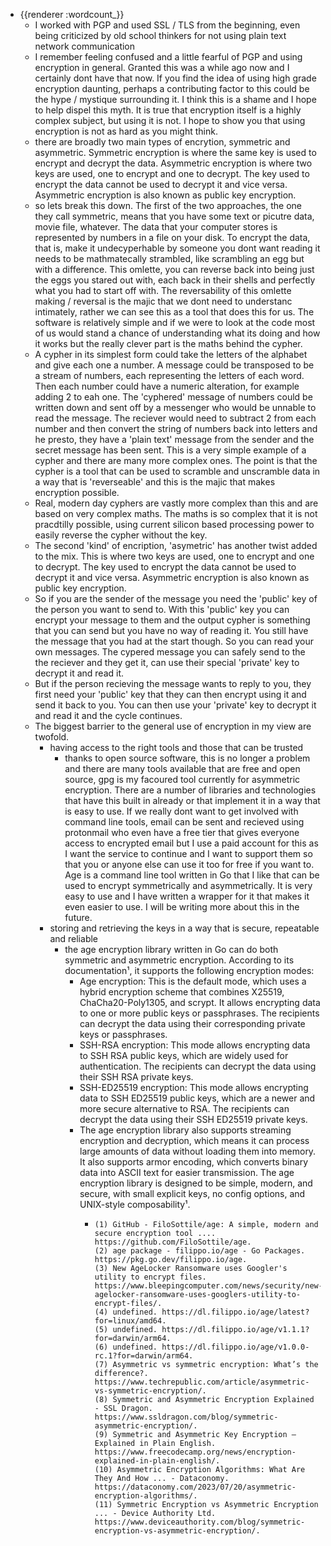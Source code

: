 - {{renderer :wordcount_}}
	- I worked with PGP and used SSL / TLS from the beginning, even being criticized by old school thinkers for not using plain text network communication
	- I remember feeling confused and a little fearful of PGP and using encryption in general. Granted this was a while ago now and I certainly dont have that now. If you find the idea of using high grade encryption daunting, perhaps a contributing factor to this could be the hype / mystique surrounding it. I think this is a shame and I hope to help dispel this myth. It is true that encryption itself is a highly complex subject, but using it is not. I hope to show you that using encryption is not as hard as you might think.
	- there are broadly two main types of encrytion, symmetric and asymmetric. Symmetric encryption is where the same key is used to encrypt and decrypt the data. Asymmetric encryption is where two keys are used, one to encrypt and one to decrypt. The key used to encrypt the data cannot be used to decrypt it and vice versa. Asymmetric encryption is also known as public key encryption.
	- so lets break this down. The first of the two approaches, the one they call symmetric, means that you have some text or picutre data, movie file, whatever. The data that your computer stores is represented by numbers in a file on your disk. To encrypt the data, that is, make it undecyperhable by someone you dont want reading it needs to be mathmatecally strambled, like scrambling an egg but with a difference. This omlette, you can reverse back into being just the eggs you stared out with, each back in their shells and perfectly what you had to start off with. The reversability of this omlette making / reversal is the majic that we dont need to understanc intimately, rather we can see this as a tool that does this for us. The software is relatively simple and if we were to look at the code most of us would stand a chance of understanding what its doing and how it works but the really clever part is the maths behind the cypher.
	- A cypher in its simplest form could take the letters of the alphabet and give each one a number. A message could be transposed to be a stream of numbers, each representing the letters of each word. Then each number could have a numeric alteration, for example adding 2 to eah one. The 'cyphered' message of numbers could be written down and sent off by a messenger who would be unnable to read the message. The reciever would need to subtract 2 from each number and then convert the string of numbers back into letters and he presto, they have a 'plain text' message from the sender and the secret message has been sent. This is a very simple example of a cypher and there are many more complex ones. The point is that the cypher is a tool that can be used to scramble and unscramble data in a way that is 'reverseable' and this is the majic that makes encryption possible.
	- Real, modern day cyphers are vastly more complex than this and are based on very complex maths. The maths is so complex that it is not pracdtilly possible, using current silicon based processing power to easily reverse the cypher without the key.
	- The second 'kind' of encription, 'asymetric' has another twist added to the mix. This is where two keys are used, one to encrypt and one to decrypt. The key used to encrypt the data cannot be used to decrypt it and vice versa. Asymmetric encryption is also known as public key encryption.
	- So if you are the sender of the message you need the 'public' key of the person you want to send to. With this 'public' key you can encrypt your message to them and the output cypher is something that you can send but you have no way of reading it. You still have the message that you had at the start though. So you can read your own messages. The cypered message you can safely send to the the reciever and they get it, can use their special 'private' key to decrypt it and read it.
	- But if the person recieving the message wants to reply to you, they first need your 'public' key that they can then encrypt using it and send it back to you. You can then use your 'private' key to decrypt it and read it and the cycle continues.
	- The biggest barrier to the general use of encryption in my view are twofold.
		- having access to the right tools and those that can be trusted
			- thanks to open source software, this is no longer a problem and there are many tools available that are free and open source, gpg is my facoured tool currently for asymmetric encryption. There are a number of libraries and technologies that have this built in already or that implement it in a way that is easy to use. If we really dont want to get involved with command line tools, email can be sent and recieved using protonmail who even have a free tier that gives everyone access to encrypted email but I use a paid account for this as I want the service to continue and I want to support them so that you or anyone else can use it too for free if you want to. Age is a command line tool written in Go that I like that can be used to encrypt symmetrically and asymmetrically. It is very easy to use and I have written a wrapper for it that makes it even easier to use. I will be writing more about this in the future.
		- storing and retrieving the keys in a way that is secure, repeatable and reliable
			- the age encryption library written in Go can do both symmetric and asymmetric encryption. According to its documentation¹, it supports the following encryption modes:
				- Age encryption: This is the default mode, which uses a hybrid encryption scheme that combines X25519, ChaCha20-Poly1305, and scrypt. It allows encrypting data to one or more public keys or passphrases. The recipients can decrypt the data using their corresponding private keys or passphrases.
				- SSH-RSA encryption: This mode allows encrypting data to SSH RSA public keys, which are widely used for authentication. The recipients can decrypt the data using their SSH RSA private keys.
				- SSH-ED25519 encryption: This mode allows encrypting data to SSH ED25519 public keys, which are a newer and more secure alternative to RSA. The recipients can decrypt the data using their SSH ED25519 private keys.
				- The age encryption library also supports streaming encryption and decryption, which means it can process large amounts of data without loading them into memory. It also supports armor encoding, which converts binary data into ASCII text for easier transmission. The age encryption library is designed to be simple, modern, and secure, with small explicit keys, no config options, and UNIX-style composability¹.
					- ```Source: Conversation with Bing, 04/11/2023
					  (1) GitHub - FiloSottile/age: A simple, modern and secure encryption tool .... https://github.com/FiloSottile/age.
					  (2) age package - filippo.io/age - Go Packages. https://pkg.go.dev/filippo.io/age.
					  (3) New AgeLocker Ransomware uses Googler's utility to encrypt files. https://www.bleepingcomputer.com/news/security/new-agelocker-ransomware-uses-googlers-utility-to-encrypt-files/.
					  (4) undefined. https://dl.filippo.io/age/latest?for=linux/amd64.
					  (5) undefined. https://dl.filippo.io/age/v1.1.1?for=darwin/arm64.
					  (6) undefined. https://dl.filippo.io/age/v1.0.0-rc.1?for=darwin/arm64.
					  (7) Asymmetric vs symmetric encryption: What’s the difference?. https://www.techrepublic.com/article/asymmetric-vs-symmetric-encryption/.
					  (8) Symmetric and Asymmetric Encryption Explained - SSL Dragon. https://www.ssldragon.com/blog/symmetric-asymmetric-encryption/.
					  (9) Symmetric and Asymmetric Key Encryption – Explained in Plain English. https://www.freecodecamp.org/news/encryption-explained-in-plain-english/.
					  (10) Asymmetric Encryption Algorithms: What Are They And How ... - Dataconomy. https://dataconomy.com/2023/07/20/asymmetric-encryption-algorithms/.
					  (11) Symmetric Encryption vs Asymmetric Encryption ... - Device Authority Ltd. https://www.deviceauthority.com/blog/symmetric-encryption-vs-asymmetric-encryption/. 
					  ```